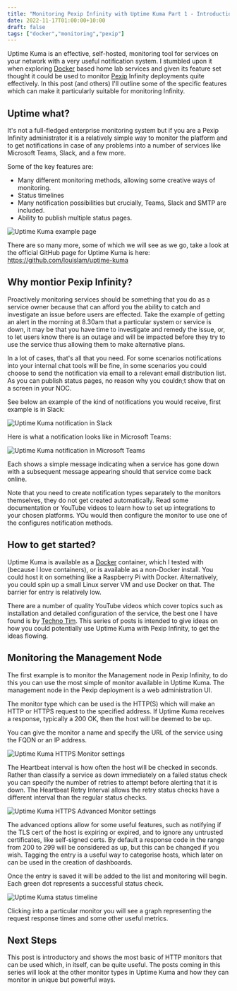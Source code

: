 ```yaml
---
title: "Monitoring Pexip Infinity with Uptime Kuma Part 1 - Introduction"
date: 2022-11-17T01:00:00+10:00
draft: false
tags: ["docker","monitoring","pexip"]
---
```


Uptime Kuma is an effective, self-hosted, monitoring tool for services on your network with a very useful notification system. I stumbled upon it when exploring [Docker](https://docker.com) based home lab services and given its feature set thought it could be used to monitor [Pexip](https://www.pexip.com) Infinity deployments quite effectively. In this post (and others) I'll outline some of the specific features which can make it particularly suitable for monitoring Infinity.

## Uptime what?
It's not a full-fledged enterprise monitoring system but if you are a Pexip Infinity administrator it is a relatively simple way to monitor the platform and to get notifications in case of any problems into a number of services like Microsoft Teams, Slack, and a few more.

Some of the key features are:
- Many different monitoring methods, allowing some creative ways of monitoring.
- Status timelines
- Many notification possibilities but crucially, Teams, Slack and SMTP are included.
- Ability to publish multiple status pages.

![Uptime Kuma example page](/post/2022-uptimekuma-pt1/example-entry.png#center "Uptime Kuma example page")

There are so many more, some of which we will see as we go, take a look at the official GitHub page for Uptime Kuma is here: https://github.com/louislam/uptime-kuma

## Why montior Pexip Infinity?
Proactively monitoring services should be something that you do as a service owner because that can afford you the ability to catch and investigate an issue before users are effected. Take the example of getting an alert in the morning at 8.30am that a particular system or service is down, it may be that you have time to investigate and remedy the issue, or, to let users know there is an outage and will be impacted before they try to use the service thus allowing them to make alternative plans.

In a lot of cases, that's all that you need. For some scenarios notifications into your internal chat tools will be fine, in some scenarios you could choose to send the notification via email to a relevant email distribution list. As you can publish status pages, no reason why you couldn;t show that on a screen in your NOC.

See below an example of the kind of notifications you would receive, first example is in Slack:

![Uptime Kuma notification in Slack](/post/2022-uptimekuma-pt1/slack-notification1.png#center "Uptime Kuma notification in Slack")

Here is what a notification looks like in Microsoft Teams:

![Uptime Kuma notification in Microsoft Teams](/post/2022-uptimekuma-pt1/teams-notification1.png#center "Uptime Kuma notification in Microsoft Teams")

Each shows a simple message indicating when a service has gone down with a subsequent message appearing should that service come back online.

Note that you need to create notification types separately to the monitors themselves, they do not get created automatically. Read some documentation or YouTube videos to learn how to set up integrations to your chosen platforms. YOu would then configure the monitor to use one of the configures notification methods.

## How to get started?
Uptime Kuma is available as a [Docker](https://www.docker.com/) container, which I tested with (because I love containers), or is available as a non-Docker install. You could host it on something like a Raspberry Pi with Docker. Alternatively, you could spin up a small Linux server VM and use Docker on that. The barrier for entry is relatively low.

There are a number of quality YouTube videos which cover topics such as installation and detailed configuration of the service, the best one I have found is by [Techno Tim](https://youtu.be/r_A5NKkAqZM). This series of posts is intended to give ideas on how you could potentially use Uptime Kuma with Pexip Infinity, to get the ideas flowing.

## Monitoring the Management Node
The first example is to monitor the Management node in Pexip Infinity, to do this you can use the most simple of monitor available in Uptime Kuma. The management node in the Pexip deployment is a web administration UI.

The monitor type which can be used is the HTTP(S) which will make an HTTP or HTTPS request to the specified address. If Uptime Kuma receives a response, typically a 200 OK, then the host will be deemed to be up.

You can give the monitor a name and specify the URL of the service using the FQDN or an IP address.

![Uptime Kuma HTTPS Monitor settings](/post/2022-uptimekuma-pt1/https-settings1.png#center "Uptime Kuma HTTPS Monitor settings")

The Heartbeat interval is how often the host will be checked in seconds. Rather than classify a service as down immediately on a failed status check you can specify the number of retries to attempt before alerting that it is down. The Heartbeat Retry Interval allows the retry status checks have a different interval than the regular status checks.

![Uptime Kuma HTTPS Advanced Monitor settings](/post/2022-uptimekuma-pt1/https-settings2-adv.png#center "Uptime Kuma HTTPS Advanced Monitor settings")

The advanced options allow for some useful features, such as notifying if the TLS cert of the host is expiring or expired, and to ignore any untrusted certificates, like self-signed certs. By default a response code in the range from 200 to 299 will be considered as up, but this can be changed if you wish. Tagging the entry is a useful way to categorise hosts, which later on can be used in the creation of dashboards.

Once the entry is saved it will be added to the list and monitoring will begin. Each green dot represents a successful status check. 

![Uptime Kuma status timeline](/post/2022-uptimekuma-pt1/green-dots.png#center "Uptime Kuma status timeline")

Clicking into a particular monitor you will see a graph representing the request response times and some other useful metrics.

## Next Steps

This post is introductory and shows the most basic of HTTP monitors that can be used which, in itself, can be quite useful. The posts coming in this series will look at the other monitor types in Uptime Kuma and how they can monitor in unique but powerful ways.